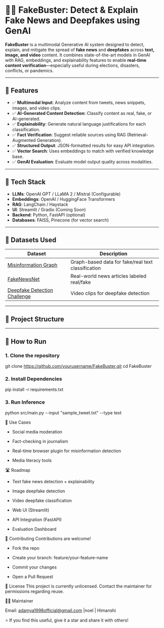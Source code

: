 # 🕵️‍♂️ FakeBuster: Detect & Explain Fake News and Deepfakes using GenAI

**FakeBuster** is a multimodal Generative AI system designed to detect, explain, and mitigate the spread of **fake news** and **deepfakes** across **text, image, and video** content. It combines state-of-the-art models in GenAI with RAG, embeddings, and explainability features to enable **real-time content verification**—especially useful during elections, disasters, conflicts, or pandemics.

---

## 🚀 Features

- ✅ **Multimodal Input**: Analyze content from tweets, news snippets, images, and video clips.
- ✅ **AI-Generated Content Detection**: Classify content as real, fake, or AI-generated.
- ✅ **Explainability**: Generate natural language justifications for each classification.
- ✅ **Fact Verification**: Suggest reliable sources using RAG (Retrieval-Augmented Generation).
- ✅ **Structured Output**: JSON-formatted results for easy API integration.
- ✅ **Vector Search**: Uses embeddings to match with verified knowledge base.
- ✅ **GenAI Evaluation**: Evaluate model output quality across modalities.

---

## 🧠 Tech Stack

- **LLMs**: OpenAI GPT / LLaMA 2 / Mistral (Configurable)
- **Embeddings**: OpenAI / HuggingFace Transformers
- **RAG**: LangChain / Haystack
- **UI**: Streamlit / Gradio (Coming Soon)
- **Backend**: Python, FastAPI (optional)
- **Databases**: FAISS, Pinecone (for vector search)

---

## 📂 Datasets Used

| Dataset | Description |
|---------|-------------|
| [Misinformation Graph](https://www.kaggle.com/datasets/arashnic/misinfo-graph) | Graph-based data for fake/real text classification |
| [FakeNewsNet](https://www.kaggle.com/datasets/mdepak/fakenewsnet) | Real-world news articles labeled real/fake |
| [Deepfake Detection Challenge](https://www.kaggle.com/c/deepfake-detection-challenge) | Video clips for deepfake detection |

---

## 📁 Project Structure
---

## 🧪 How to Run

### 1. Clone the repository

git clone https://github.com/yourusername/FakeBuster.git
cd FakeBuster

### 2. Install Dependencies
pip install -r requirements.txt

### 3. Run Inference
python src/main.py --input "sample_tweet.txt" --type text

📌 Use Cases
- Social media moderation

- Fact-checking in journalism

- Real-time browser plugin for misinformation detection

- Media literacy tools

🛣️ Roadmap
 - Text fake news detection + explainability

 - Image deepfake detection

 - Video deepfake classification

 - Web UI (Streamlit)

 - API Integration (FastAPI)

 - Evaluation Dashboard

🤝 Contributing
Contributions are welcome!

- Fork the repo

- Create your branch: feature/your-feature-name

- Commit your changes

- Open a Pull Request

📜 License
This project is currently unlicensed. Contact the maintainer for permissions regarding reuse.

👨‍💻 Maintainer

Email: adamya1998official@gmail.com |noel | Himanshi

⭐ If you find this useful, give it a star and share it with others!
